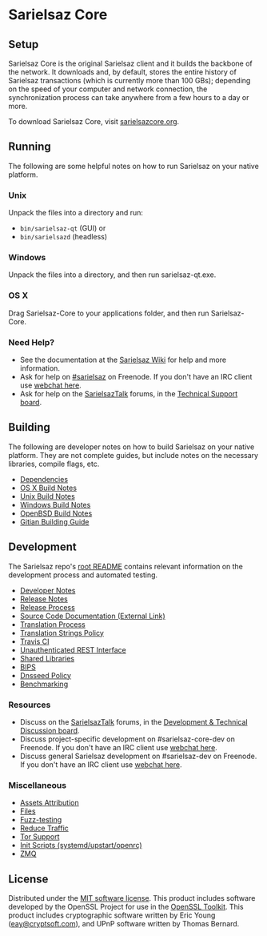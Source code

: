 Sarielsaz Core
=============

Setup
---------------------
Sarielsaz Core is the original Sarielsaz client and it builds the backbone of the network. It downloads and, by default, stores the entire history of Sarielsaz transactions (which is currently more than 100 GBs); depending on the speed of your computer and network connection, the synchronization process can take anywhere from a few hours to a day or more.

To download Sarielsaz Core, visit [sarielsazcore.org](https://sarielsazcore.org/en/releases/).

Running
---------------------
The following are some helpful notes on how to run Sarielsaz on your native platform.

### Unix

Unpack the files into a directory and run:

- `bin/sarielsaz-qt` (GUI) or
- `bin/sarielsazd` (headless)

### Windows

Unpack the files into a directory, and then run sarielsaz-qt.exe.

### OS X

Drag Sarielsaz-Core to your applications folder, and then run Sarielsaz-Core.

### Need Help?

* See the documentation at the [Sarielsaz Wiki](https://en.sarielsaz.it/wiki/Main_Page)
for help and more information.
* Ask for help on [#sarielsaz](http://webchat.freenode.net?channels=sarielsaz) on Freenode. If you don't have an IRC client use [webchat here](http://webchat.freenode.net?channels=sarielsaz).
* Ask for help on the [SarielsazTalk](https://sarielsaztalk.org/) forums, in the [Technical Support board](https://sarielsaztalk.org/index.php?board=4.0).

Building
---------------------
The following are developer notes on how to build Sarielsaz on your native platform. They are not complete guides, but include notes on the necessary libraries, compile flags, etc.

- [Dependencies](dependencies.md)
- [OS X Build Notes](build-osx.md)
- [Unix Build Notes](build-unix.md)
- [Windows Build Notes](build-windows.md)
- [OpenBSD Build Notes](build-openbsd.md)
- [Gitian Building Guide](gitian-building.md)

Development
---------------------
The Sarielsaz repo's [root README](/README.md) contains relevant information on the development process and automated testing.

- [Developer Notes](developer-notes.md)
- [Release Notes](release-notes.md)
- [Release Process](release-process.md)
- [Source Code Documentation (External Link)](https://dev.visucore.com/sarielsaz/doxygen/)
- [Translation Process](translation_process.md)
- [Translation Strings Policy](translation_strings_policy.md)
- [Travis CI](travis-ci.md)
- [Unauthenticated REST Interface](REST-interface.md)
- [Shared Libraries](shared-libraries.md)
- [BIPS](bips.md)
- [Dnsseed Policy](dnsseed-policy.md)
- [Benchmarking](benchmarking.md)

### Resources
* Discuss on the [SarielsazTalk](https://sarielsaztalk.org/) forums, in the [Development & Technical Discussion board](https://sarielsaztalk.org/index.php?board=6.0).
* Discuss project-specific development on #sarielsaz-core-dev on Freenode. If you don't have an IRC client use [webchat here](http://webchat.freenode.net/?channels=sarielsaz-core-dev).
* Discuss general Sarielsaz development on #sarielsaz-dev on Freenode. If you don't have an IRC client use [webchat here](http://webchat.freenode.net/?channels=sarielsaz-dev).

### Miscellaneous
- [Assets Attribution](assets-attribution.md)
- [Files](files.md)
- [Fuzz-testing](fuzzing.md)
- [Reduce Traffic](reduce-traffic.md)
- [Tor Support](tor.md)
- [Init Scripts (systemd/upstart/openrc)](init.md)
- [ZMQ](zmq.md)

License
---------------------
Distributed under the [MIT software license](/COPYING).
This product includes software developed by the OpenSSL Project for use in the [OpenSSL Toolkit](https://www.openssl.org/). This product includes
cryptographic software written by Eric Young ([eay@cryptsoft.com](mailto:eay@cryptsoft.com)), and UPnP software written by Thomas Bernard.
